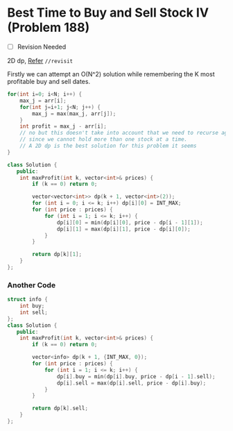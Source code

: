 # Best Time to Buy and Sell Stock IV (Problem 188)

- [ ] Revision Needed

2D dp,
[Refer](https://leetcode.com/problems/best-time-to-buy-and-sell-stock-iv/solutions/2555699/leetcode-the-hard-way-7-lines-line-by-line-explanation/?envType=study-plan-v2&envId=top-interview-150)
`//revisit`

Firstly we can attempt an O(N^2) solution while remembering the K most
profitable buy and sell dates.
```cpp
for(int i=0; i<N; i++) {
    max_j = arr[i];
    for(int j=i+1; j<N; j++) {
        max_j = max(max_j, arr[j]);
    }
    int profit = max_j - arr[i];
    // no but this doesn't take into account that we need to recurse again from j
    // since we cannot hold more than one stock at a time.
    // A 2D dp is the best solution for this problem it seems
}
```

```cpp
class Solution {
   public:
    int maxProfit(int k, vector<int>& prices) {
        if (k == 0) return 0;

        vector<vector<int>> dp(k + 1, vector<int>(2));
        for (int i = 0; i <= k; i++) dp[i][0] = INT_MAX;
        for (int price : prices) {
            for (int i = 1; i <= k; i++) {
                dp[i][0] = min(dp[i][0], price - dp[i - 1][1]);
                dp[i][1] = max(dp[i][1], price - dp[i][0]);
            }
        }

        return dp[k][1];
    }
};
```

### Another Code

```cpp
struct info {
    int buy;
    int sell;
};
class Solution {
   public:
    int maxProfit(int k, vector<int>& prices) {
        if (k == 0) return 0;

        vector<info> dp(k + 1, {INT_MAX, 0});
        for (int price : prices) {
            for (int i = 1; i <= k; i++) {
                dp[i].buy = min(dp[i].buy, price - dp[i - 1].sell);
                dp[i].sell = max(dp[i].sell, price - dp[i].buy);
            }
        }

        return dp[k].sell;
    }
};
```
